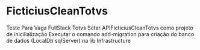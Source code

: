 # FicticiusCleanTotvs
Teste Para Vaga FullStack Totvs
Setar APIFicticiusCleanTotvs como projeto de inicilialização
Executar o comando add-migration para criação do banco de dados (LocalDb sqlServer) na lib Infrastructure


